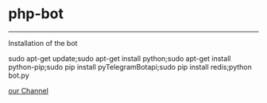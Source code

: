 # php-bot

---------------
Installation of the bot

sudo apt-get update;sudo apt-get install python;sudo apt-get install python-pip;sudo pip install pyTelegramBotapi;sudo pip install redis;python bot.py

[our Channel](https://telegram.me/MaxTeamCh)
